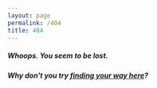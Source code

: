 ```yaml
---
layout: page
permalink: /404
title: 404
---
```


##### Whoops. You seem to be lost.

##### Why don't you try [finding your way here](./archive.html)?
